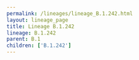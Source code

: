 ```yaml
---
permalink: /lineages/lineage_B.1.242.html
layout: lineage_page
title: Lineage B.1.242
lineage: B.1.242
parent: B.1
children: ['B.1.242']
---
```

